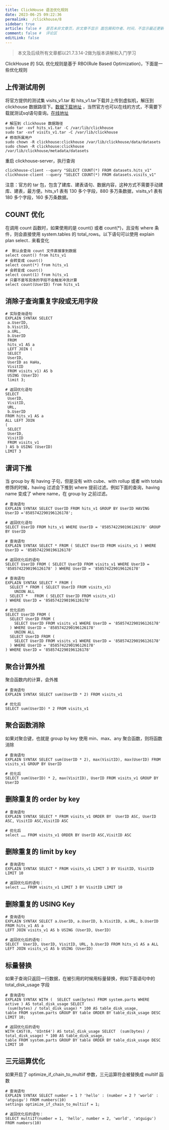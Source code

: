 ```yaml
---
title: ClickHouse 语法优化规则
date: 2023-06-25 09:22:36
permalink:  /clickhouse/8
sidebar: true
article: false #  是否未非文章页，非文章不显示 面包屑和作者、时间，不显示最近更新栏，不会参与到最近更新文章的数据计算中
comment: false #  评论区
editLink: false
---
```


> 本文及后续所有文章都以21.7.3.14-2做为版本讲解和入门学习

ClickHouse 的 SQL 优化规则是基于 RBO(Rule Based Optimization)，下面是一些优化规则

## 上传测试用例
将官方提供的测试集 visits_v1.tar 和 hits_v1.tar下载并上传到虚拟机，解压到 clickhouse 数据路径下。[数据下载地址](https://clickhouse.com/docs/en/getting-started/example-datasets/metrica/) ，当然官方也可以在线的方式，不需要下载就测试sql语句查询。[在线地址](https://play.clickhouse.com/?file=welcome)
```shell
# 解压到 clickhouse 数据路径
sudo tar -xvf hits_v1.tar -C /var/lib/clickhouse
sudo tar -xvf visits_v1.tar -C /var/lib/clickhouse
# 修改所属用户
sudo chown -R clickhouse:clickhouse /var/lib/clickhouse/data/datasets
sudo chown -R clickhouse:clickhouse /var/lib/clickhouse/metadata/datasets
```
重启 clickhouse-server，执行查询
```shell
clickhouse-client --query "SELECT COUNT(*) FROM datasets.hits_v1"
clickhouse-client --query "SELECT COUNT(*) FROM datasets.visits_v1"
```
注意：官方的 tar 包，包含了建库、建表语句、数据内容，这种方式不需要手动建库、建表，最方便。hits_v1 表有 130 多个字段，880 多万条数据，visits_v1 表有 180 多个字段，160 多万条数据。

## COUNT 优化
在调用 count 函数时，如果使用的是 count() 或者 count(*)，且没有 where 条件，则会直接使用 system.tables 的 total_rows。以下语句可以使用 explain plan select..  来看变化
```clickhouse
#  默认会查询 count 文件直接拿到数据
select count() from hits_v1
# 会转变成 count()
select count(*) from hits_v1
# 会转变成 count()
select count(1) from hits_v1
# 只要不是写具体的字段不会触发冲洗计算
select count(UserID) from hits_v1
```
## 消除子查询重复字段或无用字段
```clickhouse
# 实际查询语句
EXPLAIN SYNTAX SELECT
 a.UserID,
 b.VisitID,
 a.URL,
 b.UserID
 FROM
 hits_v1 AS a
 LEFT JOIN (
 SELECT
 UserID,
 UserID as HaHa,
 VisitID
 FROM visits_v1) AS b
 USING (UserID)
 limit 3;

# 返回优化语句
SELECT
 UserID,
 VisitID,
 URL,
 b.UserID
FROM hits_v1 AS a
ALL LEFT JOIN
(
 SELECT
 UserID,
 VisitID
 FROM visits_v1
) AS b USING (UserID)
LIMIT 3
```
## 谓词下推
当 group by 有 having 子句，但是没有 with cube、with rollup 或者 with totals 修饰的时候，having 过滤会下推到 where 提前过滤。例如下面的查询，having name 变成了 where name，在 group by 之前过滤。
```clickhouse
# 查询语句
EXPLAIN SYNTAX SELECT UserID FROM hits_v1 GROUP BY UserID HAVING UserID ='8585742290196126178';

# 返回优化语句
SELECT UserID FROM hits_v1 WHERE UserID = '8585742290196126178' GROUP BY UserID
```
```clickhouse
# 查询语句
EXPLAIN SYNTAX SELECT * FROM ( SELECT UserID FROM visits_v1 ) WHERE UserID = '8585742290196126178'

# 返回优化后的语句
SELECT UserID FROM ( SELECT UserID FROM visits_v1 WHERE UserID = '8585742290196126178' ) WHERE UserID = '8585742290196126178'
```
```clickhouse
# 查询语句
EXPLAIN SYNTAX SELECT * FROM ( 
  SELECT * FROM ( SELECT UserID FROM visits_v1)  
    UNION ALL 
  SELECT *   FROM ( SELECT UserID FROM visits_v1) 
) WHERE UserID = '8585742290196126178'

# 优化后的
SELECT UserID FROM ( 
  SELECT UserID FROM ( 
    SELECT UserID FROM visits_v1 WHERE UserID = '8585742290196126178' 
  ) WHERE UserID = '8585742290196126178' 
    UNION ALL 
  SELECT UserID FROM ( 
    SELECT UserID FROM visits_v1 WHERE UserID = '8585742290196126178'  
  ) WHERE UserID = '8585742290196126178' 
) WHERE UserID = '8585742290196126178'
```

## 聚合计算外推
聚合函数内的计算，会外推
```clickhouse
# 查询语句
EXPLAIN SYNTAX SELECT sum(UserID * 2) FROM visits_v1

# 优化后
SELECT sum(UserID) * 2 FROM visits_v1
```

## 聚合函数消除
如果对聚合键，也就是 group by key 使用 min、max、any 聚合函数，则将函数消除
```clickhouse
# 查询语句
EXPLAIN SYNTAX SELECT sum(UserID * 2), max(VisitID), max(UserID) FROM visits_v1 GROUP BY UserID

# 优化后
SELECT sum(UserID) * 2, max(VisitID), UserID FROM visits_v1 GROUP BY UserID
```

## 删除重复的 order by key
```clickhouse
# 查询语句
EXPLAIN SYNTAX SELECT * FROM visits_v1 ORDER BY  UserID ASC, UserID ASC, VisitID ASC,VisitID ASC

# 优化后
select …… FROM visits_v1 ORDER BY UserID ASC,VisitID ASC
```

## 删除重复的 limit by key
```clickhouse
# 查询语句
EXPLAIN SYNTAX SELECT * FROM visits_v1 LIMIT 3 BY VisitID, VisitID LIMIT 10

# 返回优化后的语句：
select …… FROM visits_v1 LIMIT 3 BY VisitID LIMIT 10
```

## 删除重复的 USING Key
```clickhouse
# 查询语句
EXPLAIN SYNTAX SELECT a.UserID, a.UserID, b.VisitID, a.URL, b.UserID FROM hits_v1 AS a 
LEFT JOIN visits_v1 AS b USING (UserID, UserID)

# 返回优化后的语句：
SELECT  UserID, UserID, VisitID, URL, b.UserID FROM hits_v1 AS a ALL LEFT JOIN visits_v1 AS b USING (UserID)
```

## 标量替换
如果子查询只返回一行数据，在被引用的时候用标量替换，例如下面语句中的 total_disk_usage 字段
```clickhouse
# 查询语句
EXPLAIN SYNTAX WITH (  SELECT sum(bytes) FROM system.parts WHERE active ) AS total_disk_usage SELECT
 (sum(bytes) / total_disk_usage) * 100 AS table_disk_usage, 
table FROM system.parts GROUP BY table ORDER BY table_disk_usage DESC LIMIT 10;

# 返回优化后的语句
WITH CAST(0, 'UInt64') AS total_disk_usage SELECT  (sum(bytes) / total_disk_usage) * 100 AS table_disk_usage,
table FROM system.parts GROUP BY table ORDER BY table_disk_usage DESC LIMIT 10
```

## 三元运算优化
如果开启了 optimize_if_chain_to_multiif 参数，三元运算符会被替换成 multiIf 函数
```clickhouse
# 查询语句
EXPLAIN SYNTAX SELECT number = 1 ? 'hello' : (number = 2 ? 'world' : 'atguigu') FROM numbers(10) 
settings optimize_if_chain_to_multiif = 1;

# 返回优化后的语句：
SELECT multiIf(number = 1, 'hello', number = 2, 'world', 'atguigu') FROM numbers(10)
```